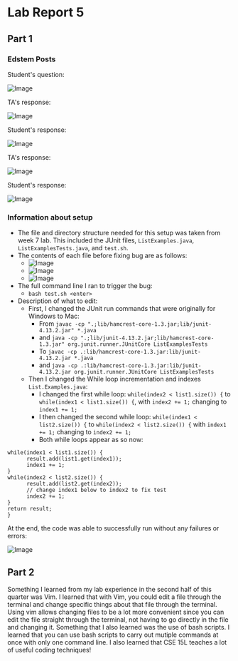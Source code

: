 # Lab Report 5
## Part 1
### Edstem Posts

Student's question:

![Image](StudentResponse1.jpg)

TA's response:

![Image](TAResponse1.jpg)

Student's response:

![Image](StudentResponse2.jpg)

TA's response:

![Image](TAResponse2.jpg)

Student's response:

![Image](StudentResponse3.jpg)

### Information about setup
- The file and directory structure needed for this setup was taken from week 7 lab. This included the JUnit files, ```ListExamples.java```, ```ListExamplesTests.java```, and ```test.sh```.
- The contents of each file before fixing bug are as follows:
  - ![Image](TestActual.jpg) 
  - ![Image](TestExamples.jpg) 
  - ![Image](testsh.jpg)
- The full command line I ran to trigger the bug: 
  - ```bash test.sh <enter>```
- Description of what to edit:
  - First, I changed the JUnit run commands that were originally for Windows to Mac:
    - From ```javac -cp ".;lib/hamcrest-core-1.3.jar;lib/junit-4.13.2.jar" *.java```
    - and ```java -cp ".;lib/junit-4.13.2.jar;lib/hamcrest-core-1.3.jar" org.junit.runner.JUnitCore ListExamplesTests```
    - To ```javac -cp .:lib/hamcrest-core-1.3.jar:lib/junit-4.13.2.jar *.java```
    - and ```java -cp .:lib/hamcrest-core-1.3.jar:lib/junit-4.13.2.jar org.junit.runner.JUnitCore ListExamplesTests```
  - Then I changed the While loop incrementation and indexes ```List.Examples.java```:
    - I changed the first while loop: ```while(index2 < list1.size()) {``` to ```while(index1 < list1.size()) {```, with ```index2 += 1;``` changing to ```index1 += 1;```
    - I then changed the second while loop: ```while(index1 < list2.size()) {``` to ```while(index2 < list2.size()) {``` with ```index1 += 1;``` changing to ```index2 += 1;```
    - Both while loops appear as so now:

```
while(index1 < list1.size()) {
      result.add(list1.get(index1));
      index1 += 1;
}
while(index2 < list2.size()) {
      result.add(list2.get(index2));
      // change index1 below to index2 to fix test
      index2 += 1;
}
return result;
}
```
At the end, the code was able to successfully run without any failures or errors:

![Image](Success.jpg)

## Part 2
Something I learned from my lab experience in the second half of this quarter was Vim. I learned that with Vim, you could edit a file through the terminal and change specific things about that file through the terminal. Using vim allows changing files to be a lot more convenient since you can edit the file straight through the terminal, not having to go directly in the file and changing it. Something that I also learned was the use of bash scripts. I learned that you can use bash scripts to carry out mutiple commands at once with only one command line. I also learned that CSE 15L teaches a lot of useful coding techniques!

